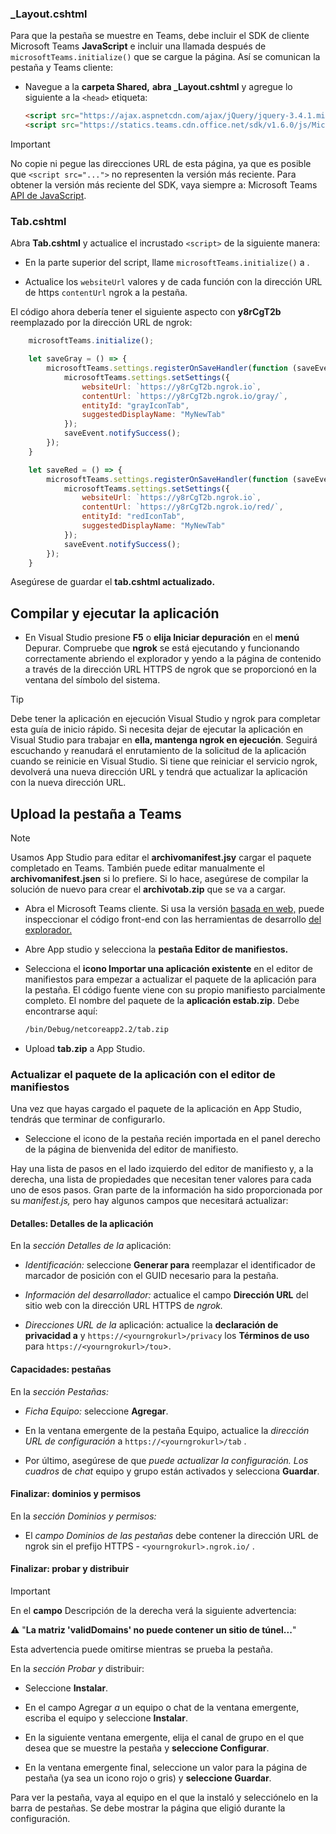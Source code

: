 ### <a name="_layoutcshtml"></a>_Layout.cshtml

Para que la pestaña se muestre en Teams, debe incluir el SDK de cliente Microsoft Teams **JavaScript** e incluir una llamada después de `microsoftTeams.initialize()` que se cargue la página. Así se comunican la pestaña y Teams cliente:

- Navegue a la **carpeta Shared,** **abra _Layout.cshtml** y agregue lo siguiente a la `<head>` etiqueta:

    ```html
    <script src="https://ajax.aspnetcdn.com/ajax/jQuery/jquery-3.4.1.min.js"></script>
    <script src="https://statics.teams.cdn.office.net/sdk/v1.6.0/js/MicrosoftTeams.min.js"></script>
    ```

>[!IMPORTANT]
>No copie ni pegue las direcciones URL de esta página, ya que es posible que `<script src="...">` no representen la versión más reciente. Para obtener la versión más reciente del SDK, vaya siempre a: Microsoft Teams [API de JavaScript](https://www.npmjs.com/package/@microsoft/teams-js).

### <a name="tabcshtml"></a>Tab.cshtml

Abra **Tab.cshtml** y actualice el incrustado `<script>` de la siguiente manera:

- En la parte superior del script, llame `microsoftTeams.initialize()` a .

- Actualice los `websiteUrl` valores y de cada función con la dirección URL de https `contentUrl` ngrok a la pestaña.

El código ahora debería tener el siguiente aspecto con **y8rCgT2b** reemplazado por la dirección URL de ngrok:

```javascript
    microsoftTeams.initialize();

    let saveGray = () => {
        microsoftTeams.settings.registerOnSaveHandler(function (saveEvent) {
            microsoftTeams.settings.setSettings({
                websiteUrl: `https://y8rCgT2b.ngrok.io`,
                contentUrl: `https://y8rCgT2b.ngrok.io/gray/`,
                entityId: "grayIconTab",
                suggestedDisplayName: "MyNewTab"
            });
            saveEvent.notifySuccess();
        });
    }

    let saveRed = () => {
        microsoftTeams.settings.registerOnSaveHandler(function (saveEvent) {
            microsoftTeams.settings.setSettings({
                websiteUrl: `https://y8rCgT2b.ngrok.io`,
                contentUrl: `https://y8rCgT2b.ngrok.io/red/`,
                entityId: "redIconTab",
                suggestedDisplayName: "MyNewTab"
            });
            saveEvent.notifySuccess();
        });
    }
```

Asegúrese de guardar el **tab.cshtml actualizado.**

## <a name="build-and-run-your-application"></a>Compilar y ejecutar la aplicación

- En Visual Studio presione **F5** o **elija Iniciar depuración** en el **menú** Depurar. Compruebe que **ngrok** se está ejecutando y funcionando correctamente abriendo el explorador y yendo a la página de contenido a través de la dirección URL HTTPS de ngrok que se proporcionó en la ventana del símbolo del sistema.

>[!TIP]
>Debe tener la aplicación en ejecución Visual Studio y ngrok para completar esta guía de inicio rápido. Si necesita dejar de ejecutar la aplicación en Visual Studio para trabajar en **ella, mantenga ngrok en ejecución**. Seguirá escuchando y reanudará el enrutamiento de la solicitud de la aplicación cuando se reinicie en Visual Studio. Si tiene que reiniciar el servicio ngrok, devolverá una nueva dirección URL y tendrá que actualizar la aplicación con la nueva dirección URL.

## <a name="upload-your-tab-to-teams"></a>Upload la pestaña a Teams

>[!Note]
> Usamos App Studio para editar el **archivomanifest.jsy** cargar el paquete completado en Teams. También puede editar manualmente el **archivomanifest.jsen** si lo prefiere. Si lo hace, asegúrese de compilar la solución de nuevo para crear el **archivotab.zip** que se va a cargar.

- Abra el Microsoft Teams cliente. Si usa la versión [basada en web,](https://teams.microsoft.com) puede inspeccionar el código front-end con las herramientas de desarrollo [del explorador.](~/tabs/how-to/developer-tools.md)

- Abre App studio y selecciona la **pestaña Editor de manifiestos.**

- Selecciona el **icono Importar una aplicación existente** en el editor de manifiestos para empezar a actualizar el paquete de la aplicación para la pestaña. El código fuente viene con su propio manifiesto parcialmente completo. El nombre del paquete de la **aplicación estab.zip**. Debe encontrarse aquí:

    ```bash
    /bin/Debug/netcoreapp2.2/tab.zip
    ```

- Upload **tab.zip** a App Studio.

### <a name="update-your-app-package-with-manifest-editor"></a>Actualizar el paquete de la aplicación con el editor de manifiestos

Una vez que hayas cargado el paquete de la aplicación en App Studio, tendrás que terminar de configurarlo.

- Seleccione el icono de la pestaña recién importada en el panel derecho de la página de bienvenida del editor de manifiesto.

Hay una lista de pasos en el lado izquierdo del editor de manifiesto y, a la derecha, una lista de propiedades que necesitan tener valores para cada uno de esos pasos. Gran parte de la información ha sido proporcionada por su *manifest.js,* pero hay algunos campos que necesitará actualizar:

#### <a name="details-app-details"></a>Detalles: Detalles de la aplicación

En la *sección Detalles de la* aplicación:

- *Identificación:* seleccione **Generar para** reemplazar el identificador de marcador de posición con el GUID necesario para la pestaña.

- *Información del desarrollador:* actualice el campo **Dirección URL** del sitio web con la dirección URL HTTPS de *ngrok.*

- *Direcciones URL de la* aplicación: actualice la **declaración de privacidad a** y `https://<yourngrokurl>/privacy` los **Términos de uso** para `https://<yourngrokurl>/tou`>.

#### <a name="capabilities-tabs"></a>Capacidades: pestañas

En la *sección Pestañas:*

- *Ficha Equipo:* seleccione **Agregar**.

- En la ventana emergente de la pestaña Equipo, actualice la *dirección URL de configuración* a `https://<yourngrokurl>/tab` .

- Por último, asegúrese de que *puede actualizar la configuración. Los cuadros* de *chat* equipo y grupo están activados y selecciona **Guardar**.

#### <a name="finish-domains-and-permissions"></a>Finalizar: dominios y permisos

En la *sección Dominios y permisos:*

- El *campo Dominios de las pestañas* debe contener la dirección URL de ngrok sin el prefijo HTTPS - `<yourngrokurl>.ngrok.io/` .

#### <a name="finish-test-and-distribute"></a>Finalizar: probar y distribuir

>[!IMPORTANT]
>En el **campo** Descripción de la derecha verá la siguiente advertencia:
>
>&#9888; "**La matriz 'validDomains' no puede contener un sitio de túnel...**"
>
>Esta advertencia puede omitirse mientras se prueba la pestaña.

En la *sección Probar y* distribuir:

- Seleccione **Instalar**.

- En el campo Agregar *a* un equipo o chat de la ventana emergente, escriba el equipo y seleccione **Instalar**.

- En la siguiente ventana emergente, elija el canal de grupo en el que desea que se muestre la pestaña y **seleccione Configurar**.

- En la ventana emergente final, seleccione un valor para la página de pestaña (ya sea un icono rojo o gris) y **seleccione Guardar**.

Para ver la pestaña, vaya al equipo en el que la instaló y selecciónelo en la barra de pestañas. Se debe mostrar la página que eligió durante la configuración.
